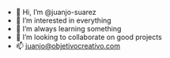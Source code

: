 - 👋 Hi, I’m @juanjo-suarez
- 👀 I’m interested in everything
- 🌱 I’m always learning something
- 💞️ I’m looking to collaborate on good projects
- 📫 juanjo@objetivocreativo.com

<!---
juanjo-suarez/juanjo-suarez is a ✨ special ✨ repository because its `README.md` (this file) appears on your GitHub profile.
You can click the Preview link to take a look at your changes.
--->
